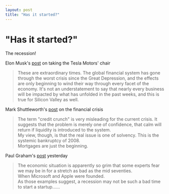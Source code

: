 ```yaml
---
layout: post
title: "Has it started?"
---
```

"Has it started?"
===
The recession!  
  
Elon Musk's [post][0] on taking the Tesla Motors' chair  

> These are extraordinary times. The global financial system has gone through the worst crisis since the Great Depression, and the effects are only beginning to wind their way through every facet of the economy. It's not an understatement to say that nearly every business will be impacted by what has unfolded in the past weeks, and this is true for Silicon Valley as well.

  
Mark Shuttleworth's [post][1] on the financial crisis  

> The term "credit crunch" is very misleading for the current crisis. It suggests that the problem is merely one of confidence, that calm will return if liquidity is introduced to the system.  
> My view, though, is that the real issue is one of solvency. This is the systemic bankruptcy of 2008\.  
> Mortgages are just the beginning.

  
Paul Graham's [post][2] yesterday  

> The economic situation is apparently so grim that some experts fear we may be in for a stretch as bad as the mid seventies.  
> When Microsoft and Apple were founded.  
> As those examples suggest, a recession may not be such a bad time to start a startup......



[0]: http://www.teslamotors.com/blog2/?p=65
[1]: http://www.markshuttleworth.com/archives/220
[2]: http://www.paulgraham.com/badeconomy.html
